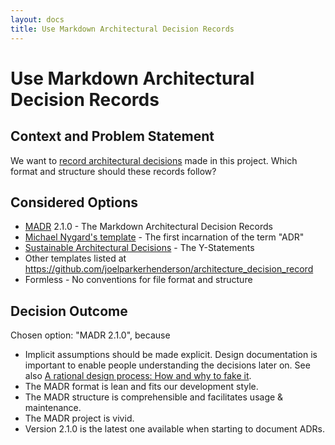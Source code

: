 ```yaml
---
layout: docs
title: Use Markdown Architectural Decision Records
---
```


# Use Markdown Architectural Decision Records

## Context and Problem Statement

We want to [record architectural decisions](https://adr.github.io/)
made in this project.  Which format and structure should these records
follow?

## Considered Options

* [MADR](https://adr.github.io/madr/) 2.1.0 - The Markdown Architectural Decision Records
* [Michael Nygard's template](http://thinkrelevance.com/blog/2011/11/15/documenting-architecture-decisions) - The first incarnation of the term "ADR"
* [Sustainable Architectural
  Decisions](https://www.infoq.com/articles/sustainable-architectural-design-decisions) -
  The Y-Statements
* Other templates listed at
  <https://github.com/joelparkerhenderson/architecture_decision_record>
* Formless - No conventions for file format and structure

## Decision Outcome

Chosen option: "MADR 2.1.0", because

* Implicit assumptions should be made explicit. Design documentation
  is important to enable people understanding the decisions later on.
  See also [A rational design process: How and why to fake
  it](https://doi.org/10.1109/TSE.1986.6312940).
* The MADR format is lean and fits our development style.
* The MADR structure is comprehensible and facilitates usage &
  maintenance.
* The MADR project is vivid.
* Version 2.1.0 is the latest one available when starting to document
  ADRs.
